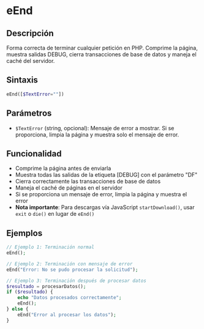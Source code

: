 # eEnd

## Descripción
Forma correcta de terminar cualquier petición en PHP. Comprime la página, muestra salidas DEBUG, cierra transacciones de base de datos y maneja el caché del servidor.

## Sintaxis
```php
eEnd([$TextError=""])
```

## Parámetros
- `$TextError` (string, opcional): Mensaje de error a mostrar. Si se proporciona, limpia la página y muestra solo el mensaje de error.

## Funcionalidad
- Comprime la página antes de enviarla
- Muestra todas las salidas de la etiqueta [DEBUG] con el parámetro "DF"
- Cierra correctamente las transacciones de base de datos
- Maneja el caché de páginas en el servidor
- Si se proporciona un mensaje de error, limpia la página y muestra el error
- **Nota importante**: Para descargas vía JavaScript `startDownload()`, usar `exit` o `die()` en lugar de `eEnd()`

## Ejemplos
```php
// Ejemplo 1: Terminación normal
eEnd();

// Ejemplo 2: Terminación con mensaje de error
eEnd("Error: No se pudo procesar la solicitud");

// Ejemplo 3: Terminación después de procesar datos
$resultado = procesarDatos();
if ($resultado) {
    echo "Datos procesados correctamente";
    eEnd();
} else {
    eEnd("Error al procesar los datos");
}
```